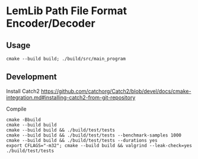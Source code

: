 # LemLib Path File Format Encoder/Decoder

## Usage

```
cmake --build build; ./build/src/main_program
```

## Development

Install Catch2
https://github.com/catchorg/Catch2/blob/devel/docs/cmake-integration.md#installing-catch2-from-git-repository

Compile
```
cmake -Bbuild
cmake --build build
cmake --build build && ./build/test/tests
cmake --build build && ./build/test/tests --benchmark-samples 1000
cmake --build build && ./build/test/tests --durations yes
export CFLAGS="-m32"; cmake --build build && valgrind --leak-check=yes ./build/test/tests
```
